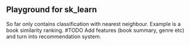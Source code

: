 ## Playground for sk_learn
So far only contains classification with nearest neighbour. Example is a book similarity ranking. #TODO Add features (book summary, genre etc) and turn into recommendation system.
